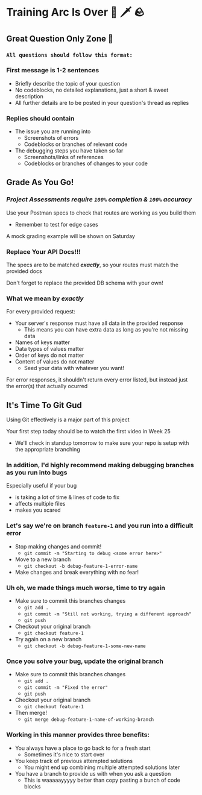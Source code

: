 # Training Arc Is Over 🥷 🗡️ 🪨

## Great Question Only Zone 🙋

### `All questions should follow this format:`

### First message is 1-2 sentences

- Briefly describe the topic of your question
- No codeblocks, no detailed explanations, just a short & sweet description
- All further details are to be posted in your question's thread as replies

### Replies should contain

- The issue you are running into
  - Screenshots of errors
  - Codeblocks or branches of relevant code
- The debugging steps you have taken so far
  - Screenshots/links of references
  - Codeblocks or branches of changes to your code

## Grade As You Go!

### **_Project Assessments require `100%` completion & `100%` accuracy_**

Use your Postman specs to check that routes are working as you build them

- Remember to test for edge cases

A mock grading example will be shown on Saturday

### Replace Your API Docs!!!

The specs are to be matched **_exactly_**, so your routes must match the provided docs

Don't forget to replace the provided DB schema with your own!

### What we mean by **_exactly_**

For every provided request:

- Your server's response must have all data in the provided response
  - This means you can have extra data as long as you're not missing data
- Names of keys matter
- Data types of values matter
- Order of keys do not matter
- Content of values do not matter
  - Seed your data with whatever you want!

For error responses, it shouldn't return every error listed, but instead just the error(s) that actually ocurred

## It's Time To Git Gud

Using Git effectively is a major part of this project

Your first step today should be to watch the first video in Week 25

- We'll check in standup tomorrow to make sure your repo is setup with the appropriate branching

### In addition, I'd highly recommend making debugging branches as you run into bugs

Especially useful if your bug

- is taking a lot of time & lines of code to fix
- affects multiple files
- makes you scared

### Let's say we're on branch `feature-1` and you run into a difficult error

- Stop making changes and commit!
  - `git commit -m "Starting to debug <some error here>"`
- Move to a new branch
  - `git checkout -b debug-feature-1-error-name`
- Make changes and break everything with no fear!

### Uh oh, we made things much worse, time to try again

- Make sure to commit this branches changes
  - `git add .`
  - `git commit -m "Still not working, trying a different approach"`
  - `git push`
- Checkout your original branch
  - `git checkout feature-1`
- Try again on a new branch
  - `git checkout -b debug-feature-1-some-new-name`

### Once you solve your bug, update the original branch

- Make sure to commit this branches changes
  - `git add .`
  - `git commit -m "Fixed the error"`
  - `git push`
- Checkout your original branch
  - `git checkout feature-1`
- Then merge!
  - `git merge debug-feature-1-name-of-working-branch`

### Working in this manner provides three benefits:

- You always have a place to go back to for a fresh start
  - Sometimes it's nice to start over
- You keep track of previous attempted solutions
  - You might end up combining multiple attempted solutions later
- You have a branch to provide us with when you ask a question
  - This is waaaaayyyyy better than copy pasting a bunch of code blocks
